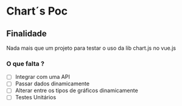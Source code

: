 # Chart´s Poc

## Finalidade
Nada mais que um projeto para testar o uso da lib chart.js no vue.js

### O que falta ?
- [ ] Integrar com uma API
- [ ] Passar dados dinamicamente
- [ ] Alterar entre os tipos de gráficos dinamicamente
- [ ] Testes Unitários
